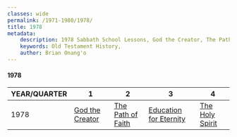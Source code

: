 ```yaml
---
classes: wide
permalink: /1971-1980/1978/
title: 1978
metadata:
    description: 1978 Sabbath School Lessons, God the Creator, The Path of Faith, Education for Eternity, The Holy Spirit
    keywords: Old Testament History,
    author: Brian Onang'o
---
```


#### 1978

YEAR/QUARTER |   1  | 2| 3| 4
-------------|------------|---|--|---
1978   |  [God the Creator](/1971-1980/1978/quarter1) | [The Path of Faith](/1971-1980/1978/quarter2) | [Education for Eternity](/1971-1980/1978/quarter3) | [The Holy Spirit](/1971-1980/1978/quarter4) |
 